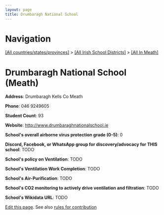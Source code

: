 ```yaml
---
layout: page
title: Drumbaragh National School
---
```

# Navigation

[[All countries/states/provinces]](../../..) > [[All Irish School Districts]](../..) > [[All In Meath]](..)

# Drumbaragh National School (Meath)

**Address**: Drumbaragh Kells Co Meath

**Phone**: 046 9249605

**Student Count**: 93

**Website**: <http://www.drumbaraghnationalschool.ie>

**School's overall airborne virus protection grade (0-5)**: 0

**Discord, Facebook, or WhatsApp group for discovery/advocacy for THIS school**: TODO

**School's policy on Ventilation**: TODO

**School's Ventilation Work Completion**: TODO

**School's Air-Purification**: TODO

**School's CO2 monitoring to actively drive ventilation and filtration**: TODO

**School's Wikidata URL**: TODO


[Edit this page](https://github.com/ventilate-schools/Ireland/edit/main/./Meath/Drumbaragh_National_School.md). See also [rules for contribution](../../../contribution-rules/)